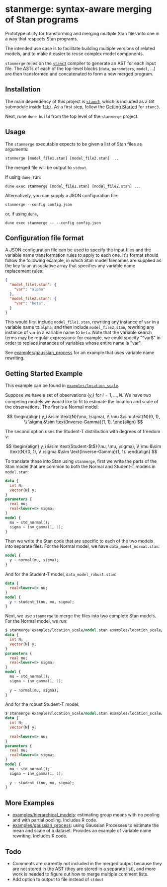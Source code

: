 # stanmerge: syntax-aware merging of Stan programs

Prototype utility for transforming and merging multiple Stan files into one in a way that respects Stan programs. 

The intended use case is to facilitate building multiple versions of related models, and to make it easier to reuse complex model components.
 
`stanmerge` relies on the [`stanc3`](https://mc-stan.org/stanc3) compiler to generate an AST for each input file. The ASTs of each of the top-level blocks (`data`, `parameters`, `model`, ...) are then transformed and concatenated to form a new merged program.

## Installation
The main dependency of this project is [`stanc3`](https://mc-stan.org/stanc3), which is included as a Git submodule inside [`lib/`](lib/). As a first step, follow the  [Getting Started](https://mc-stan.org/stanc3/stanc/getting_started.html) for `stanc3`.

Next, rune `dune build` from the top level of the `stanmerge` project.

## Usage
The `stanmerge` executable expects to be given a list of Stan files as arguments:
```
stanmerge [model_file1.stan] [model_file2.stan] ...
```
The merged file will be output to `stdout`.

If using `dune`, run:
```
dune exec stanmerge [model_file1.stan] [model_file2.stan] ...
```

Alternatively, you can supply a JSON configuration file:
```
stanmerge --config config.json
```
or, if using `dune`, 
```
dune exec stanmerge -- --config config.json
```

## Configuration file format
A JSON configuration file can be used to specify the input files and the variable name transformation rules to apply to each one. It's format should follow the following example, in which Stan model filenames are supplied as the key to an associative array that specifies any variable name replacement rules:
```json
{
  "model_file1.stan": {
    "var": "alpha"
  },
  "model_file2.stan": {
    "var": "beta",
  }
}
```
This would first include `model_file1.stan`, rewriting any instance of `var` in a variable name to `alpha`, and then include `model_file2.stan`, rewriting any instance of `var` in a variable name to `beta`. Note that the variable search terms may be regular expressions: for example, we could specify "^var$" in order to replace instances of variables whose entire name is "var". 

See [examples/gaussian_process](/examples/gaussian_process/) for an example that uses variable name rewriting.

## Getting Started Example

This example can be found in [`examples/location_scale`](examples/location_scale). 

Suppose we have a set of observations $\{ y_i \}$ for $i = 1, \dots, N$. We have two competing models we would like to fit to estimate the location and scale of the observations. The first is a Normal model:

$$
\begin{align}
y_i &\sim \text{N}(\mu, \sigma), \\
\mu &\sim \text{N}(0, 1), \\
\sigma &\sim \text{Inverse-Gamma}(1, 1).
\end{align}
$$

The second option uses the Student-T distribution with degrees of freedom $\nu$:

$$
\begin{align}
y_i &\sim \text{Student-$t$}(\nu, \mu, \sigma), \\
\mu &\sim \text{N}(0, 1), \\
\sigma &\sim \text{Inverse-Gamma}(1, 1).
\end{align}
$$

To translate these into Stan using `stanmerge`, first we write the parts of the Stan model that are common to both the Normal and Student-T models in `model.stan`:
```stan
data {
  int N;
  vector[N] y;
}
parameters {
  real mu;
  real<lower=0> sigma;
}
model {
  mu ~ std_normal();
  sigma ~ inv_gamma(1, 1);
}
```

Then we write the Stan code that are specific to each of the two models into separate files. For the Normal model, we have `data_model_normal.stan`:
```stan
model {
  y ~ normal(mu, sigma);
}

```
And for the Student-T model, `data_model_robust.stan`:
```stan
data {
  real<lower=0> nu;
}
model {
  y ~ student_t(nu, mu, sigma);
}
```

Next, we use `stanmerge` to merge the files into two complete Stan models. For the Normal model, we run:
```stan
$ stanmerge examples/location_scale/model.stan examples/location_scale/data_model_normal.stan
data {                 
  int N;
  vector[N] y;
}
parameters {
  real mu;
  real<lower=0> sigma;
}
model {
  mu ~ std_normal();
  sigma ~ inv_gamma(1, 1);
  
  y ~ normal(mu, sigma);
}
```

And for the robust Student-T model:
```stan
$ stanmerge examples/location_scale/model.stan examples/location_scale/data_model_robust.stan
data {                 
  int N;
  vector[N] y;
  
  real<lower=0> nu;
}
parameters {
  real mu;
  real<lower=0> sigma;
}
model {
  mu ~ std_normal();
  sigma ~ inv_gamma(1, 1);
  
  y ~ student_t(nu, mu, sigma);
}
```

## More Examples

- [examples/hierarchical_models](/examples/hierarchical_models/): estimating group means with no pooling and with partial pooling. Includes R code.
- [examples/gaussian_process](/examples/gaussian_process/): using Gaussian Processes to estimate the mean and scale of a dataset. Provides an example of variable name rewriting. Includes R code.

## Todo
- Comments are currently not included in the merged output because they are not
  stored in the AST (they are stored in a separate list), and more work is
  needed to figure out how to merge multiple comment lists.
- Add option to output to file instead of `stdout`
